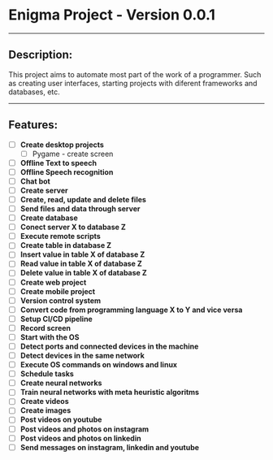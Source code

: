 # Enigma Project - Version 0.0.1
---
## Description:
This project aims to automate most part of the work of a programmer. Such as creating user interfaces, starting projects with diferent frameworks and databases, etc.

---
## Features:
- [ ] **Create desktop projects**
    - [ ] Pygame - create screen
- [ ] **Offline Text to speech**
- [ ] **Offline Speech recognition**
- [ ] **Chat bot**
- [ ] **Create server**
- [ ] **Create, read, update and delete files**
- [ ] **Send files and data through server**
- [ ] **Create database**
- [ ] **Conect server X to database Z**
- [ ] **Execute remote scripts**
- [ ] **Create table in database Z**
- [ ] **Insert value in table X of database Z**
- [ ] **Read value in table X of database Z**
- [ ] **Delete value in table X of database Z**
- [ ] **Create web project**
- [ ] **Create mobile project**
- [ ] **Version control system**
- [ ] **Convert code from programming language X to Y and vice versa**
- [ ] **Setup CI/CD pipeline**
- [ ] **Record screen**
- [ ] **Start with the OS**
- [ ] **Detect ports and connected devices in the machine**
- [ ] **Detect devices in the same network**
- [ ] **Execute OS commands on windows and linux**
- [ ] **Schedule tasks**
- [ ] **Create neural networks**
- [ ] **Train neural networks with meta heuristic algoritms**
- [ ] **Create videos**
- [ ] **Create images**
- [ ] **Post videos on youtube**
- [ ] **Post videos and photos on instagram**
- [ ] **Post videos and photos on linkedin**
- [ ] **Send messages on instagram, linkedin and youtube**